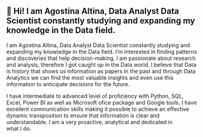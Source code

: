  👋 Hi! 
   I am Agostina Altina, Data Analyst  Data Scientist constantly studying and expanding my knowledge in the Data field. 
   -
   I am Agostina Altina, Data Analyst  Data Scientist constantly studying and expanding my knowledge in the Data field. 
   I’m interested in finding patterns and discoveries that help decision-making. I am passionate about research and analysis, therefore I got caught up in the Data world.
   I believe that Data is history that shows us information as papers in the past and through Data Analytics we can find the most valuable insights 
   and even use this information to anticipate decisions for the future. 
    
   I have intermediate to advanced level of proficiency with Python, SQL, Excel, Power BI as well as Microsoft ofice package and Google tools.
   I have excellent communication skills making it possible to achieve an effective dynamic transposition to ensure that information is clear and understandable. I am a very proactive, analytical and dedicated in  
   what I do.


<!---
AgosAl0/AgosAl0 is a ✨ special ✨ repository because its `README.md` (this file) appears on your GitHub profile.
You can click the Preview link to take a look at your changes.
--->
